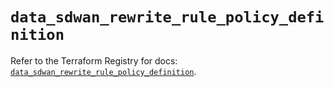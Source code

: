 # `data_sdwan_rewrite_rule_policy_definition`

Refer to the Terraform Registry for docs: [`data_sdwan_rewrite_rule_policy_definition`](https://registry.terraform.io/providers/ciscodevnet/sdwan/0.8.0/docs/data-sources/rewrite_rule_policy_definition).
